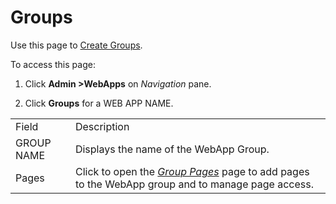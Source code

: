 # Groups

<div class="use">

Use this page to [Create
Groups](../Use_Cases/Create_Groups_Security.htm).

</div>

To access this page:

1.  Click **Admin \>WebApps** on *Navigation* pane.

2.  Click **Groups** for a WEB APP
NAME.

|            |                                                                                                                     |
| ---------- | ------------------------------------------------------------------------------------------------------------------- |
| Field      | Description                                                                                                         |
| GROUP NAME | Displays the name of the WebApp Group.                                                                              |
| Pages      | Click to open the *[Group Pages](Group_Pages.htm)* page to add pages to the WebApp group and to manage page access. |

